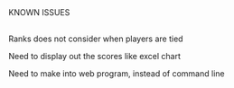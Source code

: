 ##
KNOWN ISSUES
##

Ranks does not consider when players are tied

Need to display out the scores like excel chart

Need to make into web program, instead of command line
